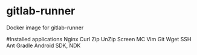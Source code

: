 # gitlab-runner
Docker image for gitlab-runner

#Installed applications
Nginx
Curl
Zip
UnZip
Screen
MC
Vim
Git
Wget
SSH
Ant
Gradle
Android SDK, NDK
